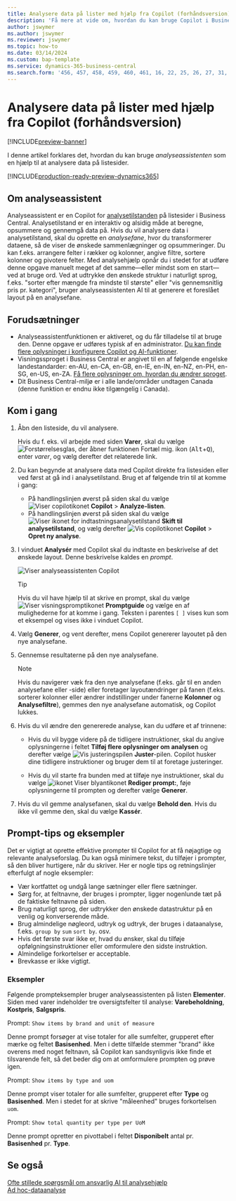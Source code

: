 ```yaml
---
title: Analysere data på lister med hjælp fra Copilot (forhåndsversion)
description: 'Få mere at vide om, hvordan du kan bruge Copilot i Business Central til at analysere data.'
author: jswymer
ms.author: jswymer
ms.reviewer: jswymer
ms.topic: how-to
ms.date: 03/14/2024
ms.custom: bap-template
ms.service: dynamics-365-business-central
ms.search.form: '456, 457, 458, 459, 460, 461, 16, 22, 25, 26, 27, 31, 143, 144, 9300, 9301, 9303, 9304, 9305, 9306, 9307, 9309, 9310, 9311'
---
```

# Analysere data på lister med hjælp fra Copilot (forhåndsversion)

[!INCLUDE[preview-banner](includes/preview-banner.md)]

I denne artikel forklares det, hvordan du kan bruge *analyseassistenten* som en hjælp til at analysere data på listesider.

[!INCLUDE[production-ready-preview-dynamics365](includes/production-ready-preview-dynamics365.md)]

## Om analyseassistent

Analyseassistent er en Copilot for [analysetilstanden](analysis-mode.md) på listesider i Business Central. Analysetilstand er en interaktiv og alsidig måde at beregne, opsummere og gennemgå data på. Hvis du vil analysere data i analysetilstand, skal du oprette en *analysefane*, hvor du transformerer dataene, så de viser de ønskede sammenlægninger og opsummeringer. Du kan f.eks. arrangere felter i rækker og kolonner, angive filtre, sortere kolonner og pivotere felter. Med analysehjælp opnår du i stedet for at udføre denne opgave manuelt meget af det samme&mdash;eller mindst som en start&mdash;ved at bruge ord. Ved at udtrykke den ønskede struktur i naturligt sprog, f.eks. "sorter efter mængde fra mindste til største" eller "vis gennemsnitlig pris pr. kategori", bruger analyseassistenten AI til at generere et foreslået layout på en analysefane.


<!-- 

 However, the data analysis mode requires some understanding of how to structure fields to meet the desired aggregations and summarizations. It requires you to move fields around to the appropriate areas within analysis mode pane which data rows and columns to display, specify filters, sorting, grouping, pivoting and totals. Analysis assist minimizes these requirments by enabling you to express the desired layout in words. , like "group which data rows and columns to display, specify filters, sorting, grouping, pivoting and totals
--> 
## Forudsætninger

- Analyseassistentfunktionen er aktiveret, og du får tilladelse til at bruge den. Denne opgave er udføres typisk af en administrator. [Du kan finde flere oplysninger i konfigurere Copilot og AI-funktioner](enable-ai.md).
- Visningssproget i Business Central er angivet til en af følgende engelske landestandarder: en-AU, en-CA, en-GB, en-IE, en-IN, en-NZ, en-PH, en-SG, en-US, en-ZA. [Få flere oplysninger om, hvordan du ændrer sproget](ui-change-basic-settings.md#language).
- Dit Business Central-miljø er i alle lande/områder undtagen Canada (denne funktion er endnu ikke tilgængelig i Canada).

<!--
> [!NOTE]
> You may notice some list pages that don't include the **Analyze** switch for changing to the analysis mode. The reason is that developers can disable analysis mode on specific pages by using the [AnalysisModeEnabled property](/dynamics365/business-central/dev-itpro/developer/properties/devenv-analysismodeenabled-property) in AL.-->

## Kom i gang

1. Åbn den listeside, du vil analysere.

   Hvis du f. eks. vil arbejde med siden **Varer**, skal du vælge ![Forstørrelsesglas, der åbner funktionen Fortæl mig](media/ui-search/search_small.png). ikon (<kbd>Alt</kbd>+<kbd>Q</kbd>), enter *varer*, og vælg derefter det relaterede link.

1. Du kan begynde at analysere data med Copilot direkte fra listesiden eller ved først at gå ind i analysetilstand. Brug et af følgende trin til at komme i gang:

    - På handlingslinjen øverst på siden skal du vælge ![Viser copilotikonet](media/copilot-icon.png) **Copilot** > **Analyze-listen**.
    - På handlingslinjen øverst på siden skal du vælge ![Viser ikonet for indtastningsanalysetilstand](media/analysis-mode-icon.png) **Skift til analysetilstand**, og vælg derefter ![Vis copilotikonet](media/copilot-icon.png) **Copilot** > **Opret ny analyse**.

1. I vinduet **Analysér** med Copilot skal du indtaste en beskrivelse af det ønskede layout. Denne beskrivelse kaldes en *prompt*.

    ![Viser analyseassistenten Copilot](media/analysis-assist.png)

    > [!TIP]
    > Hvis du vil have hjælp til at skrive en prompt, skal du vælge ![Viser visningspromptikonet](media/prompt-guide-icon.png) **Promptguide** og vælge en af mulighederne for at komme i gang. Teksten i parentes `[ ]` vises kun som et eksempel og vises ikke i vinduet Copilot.

1. Vælg **Generer**, og vent derefter, mens Copilot genererer layoutet på den nye analysefane.
1. Gennemse resultaterne på den nye analysefane.

   > [!NOTE]
   > Hvis du navigerer væk fra den nye analysefane (f.eks. går til en anden analysefane eller -side) eller foretager layoutændringer på fanen (f.eks. sorterer kolonner eller ændrer indstillinger under fanerne **Kolonner** og **Analysefiltre**), gemmes den nye analysefane automatisk, og Copilot lukkes.

1. Hvis du vil ændre den genererede analyse, kan du udføre et af trinnene:

   - Hvis du vil bygge videre på de tidligere instruktioner, skal du angive oplysningerne i feltet **Tilføj flere oplysninger om analysen** og derefter vælge ![Vis justeringspilen](media/analysis-assist-adjust-button.png) **Juster**-pilen. Copilot husker dine tidligere instruktioner og bruger dem til at foretage justeringer.

   - Hvis du vil starte fra bunden med at tilføje nye instruktioner, skal du vælge ![ikonet Viser blyantikonet](media/edit-pencil.png) **Rediger prompt:**, føje oplysningerne til prompten og derefter vælge **Generer**.

1. Hvis du vil gemme analysefanen, skal du vælge **Behold den**. Hvis du ikke vil gemme den, skal du vælge **Kassér**.

## Prompt-tips og eksempler

Det er vigtigt at oprette effektive prompter til Copilot for at få nøjagtige og relevante analyseforslag. Du kan også minimere tekst, du tilføjer i prompter, så den bliver hurtigere, når du skriver. Her er nogle tips og retningslinjer efterfulgt af nogle eksempler:

- Vær kortfattet og undgå lange sætninger eller flere sætninger.
- Sørg for, at feltnavne, der bruges i prompter, ligger nogenlunde tæt på de faktiske feltnavne på siden.
- Brug naturligt sprog, der udtrykker den ønskede datastruktur på en venlig og konverserende måde.
- Brug almindelige nøgleord, udtryk og udtryk, der bruges i dataanalyse, f.eks. `group by` `sum` `sort by`. osv.
- Hvis det første svar ikke er, hvad du ønsker, skal du tilføje opfølgningsinstruktioner eller omformulere den sidste instruktion.
- Almindelige forkortelser er acceptable.
- Brevkasse er ikke vigtigt.

### Eksempler

Følgende prompteksempler bruger analyseassistenten på listen **Elementer**. Siden med varer indeholder tre oversigtsfelter til analyse: **Varebeholdning**, **Kostpris**, **Salgspris**.

Prompt: `Show items by brand and unit of measure`

Denne prompt forsøger at vise totaler for alle sumfelter, grupperet efter mærke og feltet **Basisenhed**. Men i dette tilfælde stemmer "brand" ikke overens med noget feltnavn, så Copilot kan sandsynligvis ikke finde et tilsvarende felt, så det beder dig om at omformulere prompten og prøve igen.

Prompt: `Show items by type and uom`

Denne prompt viser totaler for alle sumfelter, grupperet efter **Type** og **Basisenhed**. Men i stedet for at skrive "måleenhed" bruges forkortelsen `uom`.

Prompt: `Show total quantity per type per UoM`

Denne prompt opretter en pivottabel i feltet **Disponibelt** antal pr. **Basisenhed** pr. **Type**.

## Se også

[Ofte stillede spørgsmål om ansvarlig AI til analysehjælp](faqs-analysis-assist.md)  
[Ad hoc-dataanalyse](reports-adhoc-analysis.md)  
